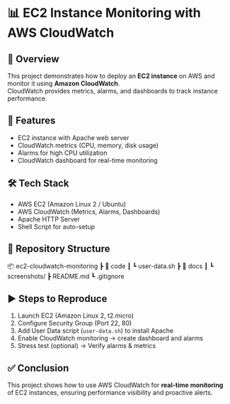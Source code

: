 # 📊 EC2 Instance Monitoring with AWS CloudWatch

## 📌 Overview
This project demonstrates how to deploy an **EC2 instance** on AWS and monitor it using **Amazon CloudWatch**.  
CloudWatch provides metrics, alarms, and dashboards to track instance performance.

## 🚀 Features
- EC2 instance with Apache web server  
- CloudWatch metrics (CPU, memory, disk usage)  
- Alarms for high CPU utilization  
- CloudWatch dashboard for real-time monitoring  

## 🛠️ Tech Stack
- AWS EC2 (Amazon Linux 2 / Ubuntu)  
- AWS CloudWatch (Metrics, Alarms, Dashboards)  
- Apache HTTP Server  
- Shell Script for auto-setup  

## 📂 Repository Structure
📦 ec2-cloudwatch-monitoring
┣ 📂 code
┃ ┗ user-data.sh
┣ 📂 docs
┃ ┗ screenshots/
┣ README.md
┗ .gitignore

## ▶️ Steps to Reproduce
1. Launch EC2 (Amazon Linux 2, t2.micro)  
2. Configure Security Group (Port 22, 80)  
3. Add User Data script (`user-data.sh`) to install Apache  
4. Enable CloudWatch monitoring → create dashboard and alarms  
5. Stress test (optional) → Verify alarms & metrics  

## ✅ Conclusion
This project shows how to use AWS CloudWatch for **real-time monitoring** of EC2 instances, ensuring performance visibility and proactive alerts.
